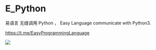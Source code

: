 # E_Python
易语言 无缝调用 Python ， Easy Language communicate with Python3.

https://t.me/EasyProgrammingLanguage

![](screenshot.png)
